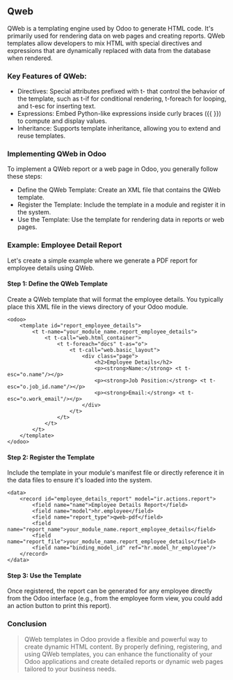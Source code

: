## Qweb
QWeb is a templating engine used by Odoo to generate HTML code. It's primarily used for rendering data on web pages and creating reports. QWeb templates allow developers to mix HTML with special directives and expressions that are dynamically replaced with data from the database when rendered.

### Key Features of QWeb:
- Directives: Special attributes prefixed with t- that control the behavior of the template, such as t-if for conditional rendering, t-foreach for looping, and t-esc for inserting text.
- Expressions: Embed Python-like expressions inside curly braces ({{ }}) to compute and display values.
- Inheritance: Supports template inheritance, allowing you to extend and reuse templates.
### Implementing QWeb in Odoo
To implement a QWeb report or a web page in Odoo, you generally follow these steps:

- Define the QWeb Template: Create an XML file that contains the QWeb template.
- Register the Template: Include the template in a module and register it in the system.
- Use the Template: Use the template for rendering data in reports or web pages.
### Example: Employee Detail Report
Let's create a simple example where we generate a PDF report for employee details using QWeb.

#### Step 1: Define the QWeb Template
Create a QWeb template that will format the employee details. You typically place this XML file in the views directory of your Odoo module.

```
<odoo>
    <template id="report_employee_details">
        <t t-name="your_module_name.report_employee_details">
            <t t-call="web.html_container">
                <t t-foreach="docs" t-as="o">
                    <t t-call="web.basic_layout">
                        <div class="page">
                            <h2>Employee Details</h2>
                            <p><strong>Name:</strong> <t t-esc="o.name"/></p>
                            <p><strong>Job Position:</strong> <t t-esc="o.job_id.name"/></p>
                            <p><strong>Email:</strong> <t t-esc="o.work_email"/></p>
                        </div>
                    </t>
                </t>
            </t>
        </t>
    </template>
</odoo>
```
#### Step 2: Register the Template
Include the template in your module's manifest file or directly reference it in the data files to ensure it's loaded into the system.

```
<data>
    <record id="employee_details_report" model="ir.actions.report">
        <field name="name">Employee Details Report</field>
        <field name="model">hr.employee</field>
        <field name="report_type">qweb-pdf</field>
        <field name="report_name">your_module_name.report_employee_details</field>
        <field name="report_file">your_module_name.report_employee_details</field>
        <field name="binding_model_id" ref="hr.model_hr_employee"/>
    </record>
</data>
```
#### Step 3: Use the Template
Once registered, the report can be generated for any employee directly from the Odoo interface (e.g., from the employee form view, you could add an action button to print this report).

### Conclusion
> QWeb templates in Odoo provide a flexible and powerful way to create dynamic HTML content. By properly defining, registering, and using QWeb templates, you can enhance the functionality of your Odoo applications and create detailed reports or dynamic web pages tailored to your business needs.
